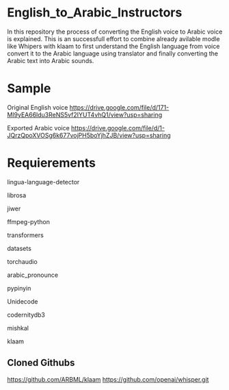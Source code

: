 # English_to_Arabic_Instructors
In this repository the process of converting the English voice to Arabic voice is explained. This is an successfull effort to combine already avilable modle like Whipers with
klaam to first understand the English language from voice convert it to the Arabic language using translator and finally converting the Arabic text into Arabic sounds. 
# Sample 
Original English voice
https://drive.google.com/file/d/171-Ml9yEA66ldu3ReNS5vf2IYUT4vhQ1/view?usp=sharing


Exported Arabic voice
https://drive.google.com/file/d/1-JQrzQpoXVOSg6k677vojPH5boYjhZJB/view?usp=sharing

# Requierements 
lingua-language-detector

librosa

jiwer

ffmpeg-python

transformers

datasets

torchaudio

arabic_pronounce

pypinyin

Unidecode

codernitydb3

mishkal

klaam

##  Cloned Githubs
https://github.com/ARBML/klaam
https://github.com/openai/whisper.git
